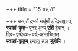 +++
title = "15 यस् ते"

+++
यस् ते॑ द्र॒प्सो मधु॑माँ इन्द्रि॒यावा॒न्त्  
**स्वाहा॑-कृत॒ᳶ** पुन॑र् अ॒प्य् **एति॑** दे॒वान् ।   
दि॒वᳶ पृ॑थि॒व्याᳶ पर्य्-अ॒न्तरि॑क्षा॒त्  
**स्वाहा॑-कृत॒म्** इन्द्रा॑य॒ तञ् **जु॑होमि** ।